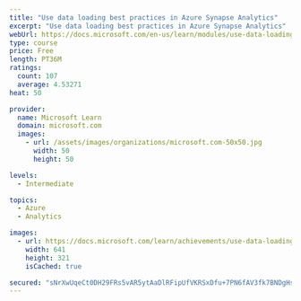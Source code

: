 ```yaml
---
title: "Use data loading best practices in Azure Synapse Analytics"
excerpt: "Use data loading best practices in Azure Synapse Analytics"
webUrl: https://docs.microsoft.com/en-us/learn/modules/use-data-loading-best-practices-azure-synapse-analytics/
type: course
price: Free
length: PT36M
ratings:
  count: 107
  average: 4.53271
heat: 50

provider:
  name: Microsoft Learn
  domain: microsoft.com
  images:
    - url: /assets/images/organizations/microsoft.com-50x50.jpg
      width: 50
      height: 50

levels:
  - Intermediate

topics:
  - Azure
  - Analytics

images:
  - url: https://docs.microsoft.com/learn/achievements/use-data-loading-best-practices-in-azure-synapse-analytics-social.png
    width: 641
    height: 321
    isCached: true

secured: "sNrXwUqeCt0DH29FRs5vAR5ytAaDlRFipUfVKRSxDfu+7PN6fAV3fk7BNDgHsm/mSmlgjbHmHTm7VAhJYFaYL70nsPoGNaZePZu+slSTrhvJc4fWMTgGg2tDsB/eHqN5GO56RsXm3pu9dzgnAl0CIRlefwODCst/LDOV2sLpgB0QsFXV1jXmfc8ZEEwCEe7kf/YfRkLS4Mutmc04DrFbdK62Uk2IyB4J21MfeD0iDr6zelTeReVq711gc6Dlt1FFbaR/MFQc6SFFwKz5lUzrZUIw6kXHWnfJs0W+njkc/qNNi3f7GdNRTELK6SoduKbKrAg2g89SlVWzcP9od/P9tbUk7wnhgfC5MwyMD7FovqPWJDQfrAf7F2xojYr8TivCIIfv+5ydnBD2baaSDaCWWu+2fW6YcSht5dWg5X1BDwA=;Xeg2fG77lr505jdcwEylVQ=="
---
```


